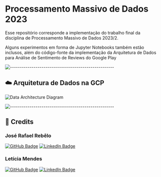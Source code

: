 Processamento Massivo de Dados 2023
=====
Esse repositório corresponde a implementação do trabalho final da disciplina de Processamento Massivo de Dados 2023/2. 

Alguns experimentos em forma de Jupyter Notebooks também estão inclusos, além do código-fonte da implementação da Arquitetura de Dados para Análise de Sentimento de Reviews do Google Play 

![-----------------------------------------------------](https://raw.githubusercontent.com/andreasbm/readme/master/assets/lines/rainbow.png)


## :cloud: Arquitetura de Dados na GCP
![Data Architecture Diagram](../pdm2023/docs/data_architecture_diagram.png)

![-----------------------------------------------------](https://raw.githubusercontent.com/andreasbm/readme/master/assets/lines/rainbow.png)


<!-- CREDITS -->
## :scroll: Credits

### José Rafael Rebêlo

[![GitHub Badge](https://img.shields.io/badge/GitHub-100000?style=for-the-badge&logo=github&logoColor=white)](https://github.com/joserafaelrebelo)
[![LinkedIn Badge](https://img.shields.io/badge/LinkedIn-0077B5?style=for-the-badge&logo=linkedin&logoColor=white)]()

### Letícia Mendes

[![GitHub Badge](https://img.shields.io/badge/GitHub-100000?style=for-the-badge&logo=github&logoColor=white)](https://github.com/mendesLet)
[![LinkedIn Badge](https://img.shields.io/badge/LinkedIn-0077B5?style=for-the-badge&logo=linkedin&logoColor=white)](https://br.linkedin.com/in/leticia-lima-mendes-7687ab1a3)




<!-- 
This repository contains software for enabling human interactions with Miss Piggy, the @home robot from Pequi Mecânico. The system relies on various dependencies and components, ensuring communication and operation.


## Dependencies

- nvidia-riva-client (version 2.9.0)
    - An instance of the Riva Server is also needed.
- Miss Piggy HRI modules
    - miss_asr
    - miss_tts
    - miss_nlu
    - miss_wakeword     
- PyAudio
- sounddevice
- [...] < TBD >



## Verifying Sound Card Detection
To check if your microphone and sound card are properly detected by your system, you can use the following command:

```sh 
python3 -m sounddevice
```

## Getting started
### Start the Docker Container
You can start the required Docker container by running the following command:
```sh 
docker-compose -f docker-compose.yaml run hri bash
```

### Set up ROS
You'll need to build the necessary ROS packages. Use the following commands to build and set up the packages:

```sh 
colcon build -symlink-install
```
```sh 
source install/setup.bash
```

### Start the Servers
Miss Piggy Human Interaction involves various ROS servers. To start them, execute the following commands:
```sh 
ros2 launch lazy_qa qa_servers.launch.py
```
Executing the question and answer task
```sh 
ros2 run lazy_qa qa
``` -->
